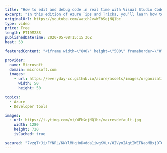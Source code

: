 ```yaml
---
title: "How to edit and debug code in real time with Visual Studio Code Live Share | Azure Tips and Tricks"
excerpt: "In this edition of Azure Tips and Tricks, you’ll learn how to instantly and securely share your current project, debugging session, terminal instance, localhost web app, and voice and text chat with Live Share extension for Visual Studio Code.     For more tips and tricks, visit: https://aka.ms/azuretipsandtricks"
originalUrl: https://youtube.com/watch?v=WFbSejNQ1bc
type: video
price: Free
length: PT19M28S
publishedDateTime: 2020-05-08T15:15:36Z
heat: 53

featuredContent: "<iframe width=\"800\" height=\"500\" frameborder=\"0\" src=\"https://www.youtube.com/embed/WFbSejNQ1bc\" allow=\"accelerometer; autoplay; encrypted-media; gyroscope; picture-in-picture\" allowfullscreen></iframe>"

provider:
  name: Microsoft
  domain: microsoft.com
  images:
    - url: https://everyday-cc.github.io/azure/assets/images/organizations/microsoft.com-50x50.jpg
      width: 50
      height: 50

topics:
  - Azure
  - Developer tools

images:
  - url: https://i.ytimg.com/vi/WFbSejNQ1bc/maxresdefault.jpg
    width: 1280
    height: 720
    isCached: true

secured: "7vzgT+Ji/FYNRL/KNYlMHqHoDodda1iwgKVL+/0IVyoIAqtIWEFNaoMBxjOTOjwrgUtLiebLibA9v9sxhQ74qEFEQICG/0wZarhbQsdaF5SWHbf4w3tIkIwVROV36EgKqZEs49aud5tilkAmGWJTuV/rNZDabz51nnoQmy5lmFti4+Pn1GQGLcTDb8HMR9VyCvVibzztHYYUx6pKSaOcdN2h4hobc6HyA4bZdDO3Pq6EPAlfC2rU3VkmdfKX0IB1FZCWvhd0zKetPichmD6w5R4FV+EIGT3dlCHMoUpbk3uC+XJhBwu2iHaauog0saFaPXQdzpufKiF3QghwV54rZBs8vUhvin4C+ATDPP6PXh8RP1QUdSXnq+C5B/B/y4J9hwCMEz7+VmPhu17XJUIQBZKTlTWv1+er5MTIXw3Szs8=;qHho+cQ6/r3+f1b/6KcvbA=="
---
```


